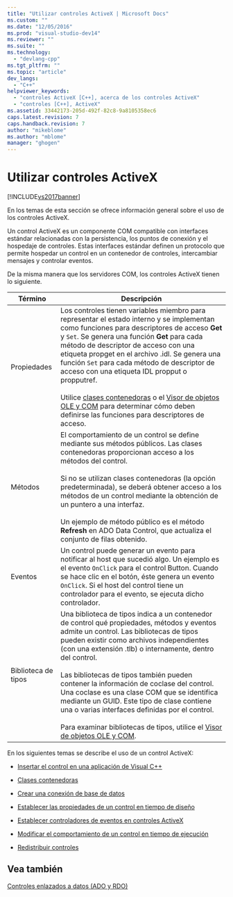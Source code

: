 ```yaml
---
title: "Utilizar controles ActiveX | Microsoft Docs"
ms.custom: ""
ms.date: "12/05/2016"
ms.prod: "visual-studio-dev14"
ms.reviewer: ""
ms.suite: ""
ms.technology: 
  - "devlang-cpp"
ms.tgt_pltfrm: ""
ms.topic: "article"
dev_langs: 
  - "C++"
helpviewer_keywords: 
  - "controles ActiveX [C++], acerca de los controles ActiveX"
  - "controles [C++], ActiveX"
ms.assetid: 33442173-205d-492f-82c8-9a8105358ec6
caps.latest.revision: 7
caps.handback.revision: 7
author: "mikeblome"
ms.author: "mblome"
manager: "ghogen"
---
```

# Utilizar controles ActiveX
[!INCLUDE[vs2017banner](../../assembler/inline/includes/vs2017banner.md)]

En los temas de esta sección se ofrece información general sobre el uso de los controles ActiveX.  
  
 Un control ActiveX es un componente COM compatible con interfaces estándar relacionadas con la persistencia, los puntos de conexión y el hospedaje de controles.  Estas interfaces estándar definen un protocolo que permite hospedar un control en un contenedor de controles, intercambiar mensajes y controlar eventos.  
  
 De la misma manera que los servidores COM, los controles ActiveX tienen lo siguiente.  
  
|Término|Descripción|  
|-------------|-----------------|  
|Propiedades|Los controles tienen variables miembro para representar el estado interno y se implementan como funciones para descriptores de acceso **Get** y `Set`.  Se genera una función **Get** para cada método de descriptor de acceso con una etiqueta propget en el archivo .idl.  Se genera una función `Set` para cada método de descriptor de acceso con una etiqueta IDL propput o propputref.<br /><br /> Utilice [clases contenedoras](../../data/ado-rdo/wrapper-classes.md) o el [Visor de objetos OLE y COM](../../data/ado-rdo/using-the-ole-com-object-viewer.md) para determinar cómo deben definirse las funciones para descriptores de acceso.|  
|Métodos|El comportamiento de un control se define mediante sus métodos públicos.  Las clases contenedoras proporcionan acceso a los métodos del control.<br /><br /> Si no se utilizan clases contenedoras \(la opción predeterminada\), se deberá obtener acceso a los métodos de un control mediante la obtención de un puntero a una interfaz.<br /><br /> Un ejemplo de método público es el método **Refresh** en ADO Data Control, que actualiza el conjunto de filas obtenido.|  
|Eventos|Un control puede generar un evento para notificar al host que sucedió algo.  Un ejemplo es el evento `OnClick` para el control Button.  Cuando se hace clic en el botón, éste genera un evento `OnClick`.  Si el host del control tiene un controlador para el evento, se ejecuta dicho controlador.|  
|Biblioteca de tipos|Una biblioteca de tipos indica a un contenedor de control qué propiedades, métodos y eventos admite un control.  Las bibliotecas de tipos pueden existir como archivos independientes \(con una extensión .tlb\) o internamente, dentro del control.<br /><br /> Las bibliotecas de tipos también pueden contener la información de coclase del control.  Una coclase es una clase COM que se identifica mediante un GUID.  Este tipo de clase contiene una o varias interfaces definidas por el control.<br /><br /> Para examinar bibliotecas de tipos, utilice el [Visor de objetos OLE y COM](../../data/ado-rdo/using-the-ole-com-object-viewer.md).|  
  
 En los siguientes temas se describe el uso de un control ActiveX:  
  
-   [Insertar el control en una aplicación de Visual C\+\+](../../data/ado-rdo/inserting-the-control-into-a-visual-cpp-application.md)  
  
-   [Clases contenedoras](../../data/ado-rdo/wrapper-classes.md)  
  
-   [Crear una conexión de base de datos](../../data/ado-rdo/creating-database-connections.md)  
  
-   [Establecer las propiedades de un control en tiempo de diseño](../../data/ado-rdo/setting-control-properties-at-design-time.md)  
  
-   [Establecer controladores de eventos en controles ActiveX](../../data/ado-rdo/setting-event-handlers-on-activex-controls.md)  
  
-   [Modificar el comportamiento de un control en tiempo de ejecución](../../data/ado-rdo/modifying-a-control-s-run-time-behavior.md)  
  
-   [Redistribuir controles](../../data/ado-rdo/redistributing-controls.md)  
  
## Vea también  
 [Controles enlazados a datos \(ADO y RDO\)](../../data/ado-rdo/data-bound-controls-ado-and-rdo.md)